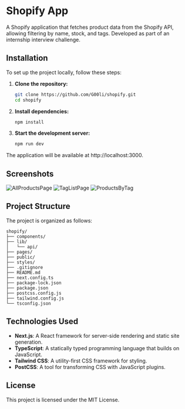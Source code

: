# Shopify App

A Shopify application that fetches product data from the Shopify API, allowing filtering by name, stock, and tags. Developed as part of an internship interview challenge.

## Installation

To set up the project locally, follow these steps:

1. **Clone the repository:**

   ```bash
   git clone https://github.com/G00li/shopify.git
   cd shopify
   ````
2. **Install dependencies:**

    ```bash
    npm install
    ```
3. **Start the development server:**
    ```bash
    npm run dev
    ````

The application will be available at http://localhost:3000.

## Screenshots

![AllProductsPage](img/AllProducts.png)
![TagListPage](img/TagListPage.png)
![ProductsByTag](img/ProductsByTag.png)

## Project Structure
The project is organized as follows:

````
shopify/
├── components/
├── lib/
│   └── api/
├── pages/
├── public/
├── styles/
├── .gitignore
├── README.md
├── next.config.ts
├── package-lock.json
├── package.json
├── postcss.config.js
├── tailwind.config.js
└── tsconfig.json
````

## Technologies Used

- **Next.js**: A React framework for server-side rendering and static site generation.
- **TypeScript**: A statically typed programming language that builds on JavaScript.
- **Tailwind CSS**: A utility-first CSS framework for styling.
- **PostCSS**: A tool for transforming CSS with JavaScript plugins.

## License
This project is licensed under the MIT License.

